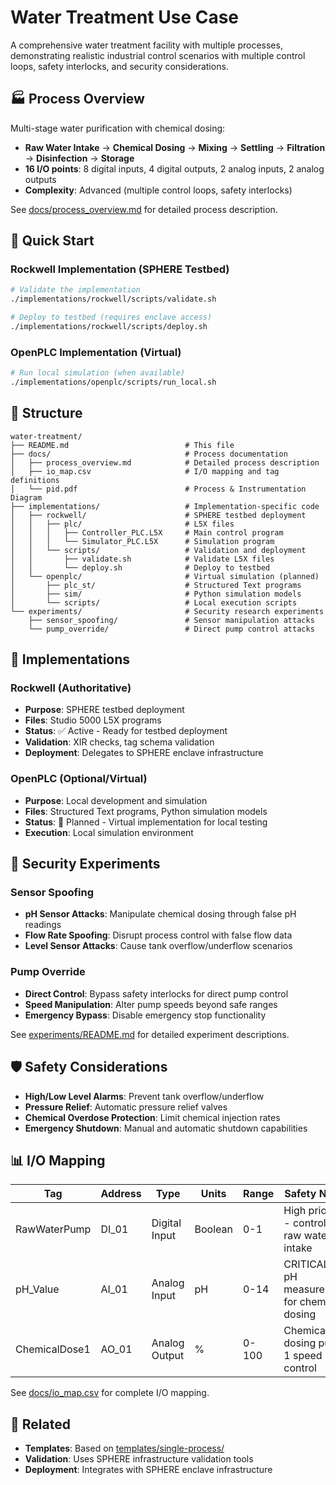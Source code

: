 # Water Treatment Use Case

A comprehensive water treatment facility with multiple processes, demonstrating realistic industrial control scenarios with multiple control loops, safety interlocks, and security considerations.

## 🏭 Process Overview

Multi-stage water purification with chemical dosing:
- **Raw Water Intake** → **Chemical Dosing** → **Mixing** → **Settling** → **Filtration** → **Disinfection** → **Storage**
- **16 I/O points**: 8 digital inputs, 4 digital outputs, 2 analog inputs, 2 analog outputs
- **Complexity**: Advanced (multiple control loops, safety interlocks)

See [docs/process_overview.md](docs/process_overview.md) for detailed process description.

## 🚀 Quick Start

### Rockwell Implementation (SPHERE Testbed)
```bash
# Validate the implementation
./implementations/rockwell/scripts/validate.sh

# Deploy to testbed (requires enclave access)
./implementations/rockwell/scripts/deploy.sh
```

### OpenPLC Implementation (Virtual)
```bash
# Run local simulation (when available)
./implementations/openplc/scripts/run_local.sh
```

## 📁 Structure

```
water-treatment/
├── README.md                          # This file
├── docs/                              # Process documentation
│   ├── process_overview.md            # Detailed process description
│   ├── io_map.csv                     # I/O mapping and tag definitions
│   └── pid.pdf                        # Process & Instrumentation Diagram
├── implementations/                   # Implementation-specific code
│   ├── rockwell/                      # SPHERE testbed deployment
│   │   ├── plc/                       # L5X files
│   │   │   ├── Controller_PLC.L5X     # Main control program
│   │   │   └── Simulator_PLC.L5X      # Simulation program
│   │   └── scripts/                   # Validation and deployment
│   │       ├── validate.sh            # Validate L5X files
│   │       └── deploy.sh              # Deploy to testbed
│   └── openplc/                       # Virtual simulation (planned)
│       ├── plc_st/                    # Structured Text programs
│       ├── sim/                       # Python simulation models
│       └── scripts/                   # Local execution scripts
└── experiments/                       # Security research experiments
    ├── sensor_spoofing/               # Sensor manipulation attacks
    └── pump_override/                 # Direct pump control attacks
```

## 🔧 Implementations

### Rockwell (Authoritative)
- **Purpose**: SPHERE testbed deployment
- **Files**: Studio 5000 L5X programs
- **Status**: ✅ Active - Ready for testbed deployment
- **Validation**: XIR checks, tag schema validation
- **Deployment**: Delegates to SPHERE enclave infrastructure

### OpenPLC (Optional/Virtual)
- **Purpose**: Local development and simulation
- **Files**: Structured Text programs, Python simulation models
- **Status**: 🔄 Planned - Virtual implementation for local testing
- **Execution**: Local simulation environment

## 🔬 Security Experiments

### Sensor Spoofing
- **pH Sensor Attacks**: Manipulate chemical dosing through false pH readings
- **Flow Rate Spoofing**: Disrupt process control with false flow data
- **Level Sensor Attacks**: Cause tank overflow/underflow scenarios

### Pump Override
- **Direct Control**: Bypass safety interlocks for direct pump control
- **Speed Manipulation**: Alter pump speeds beyond safe ranges
- **Emergency Bypass**: Disable emergency stop functionality

See [experiments/README.md](experiments/README.md) for detailed experiment descriptions.

## 🛡️ Safety Considerations

- **High/Low Level Alarms**: Prevent tank overflow/underflow
- **Pressure Relief**: Automatic pressure relief valves
- **Chemical Overdose Protection**: Limit chemical injection rates
- **Emergency Shutdown**: Manual and automatic shutdown capabilities

## 📊 I/O Mapping

| Tag | Address | Type | Units | Range | Safety Notes |
|-----|---------|------|-------|-------|--------------|
| RawWaterPump | DI_01 | Digital Input | Boolean | 0-1 | High priority - controls raw water intake |
| pH_Value | AI_01 | Analog Input | pH | 0-14 | CRITICAL - pH measurement for chemical dosing |
| ChemicalDose1 | AO_01 | Analog Output | % | 0-100 | Chemical dosing pump 1 speed control |

See [docs/io_map.csv](docs/io_map.csv) for complete I/O mapping.

## 🔗 Related

- **Templates**: Based on [templates/single-process/](../templates/single-process/)
- **Validation**: Uses SPHERE infrastructure validation tools
- **Deployment**: Integrates with SPHERE enclave infrastructure